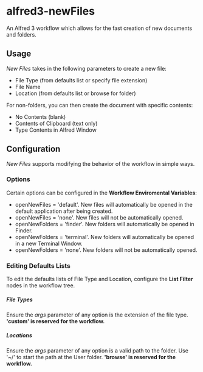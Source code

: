 # alfred3-newFiles
An Alfred 3 workflow which allows for the fast creation of new documents and folders.

## Usage
_New Files_ takes in the following parameters to create a new file:
- File Type (from defaults list or specify file extension)
- File Name
- Location (from defaults list or browse for folder)

For non-folders, you can then create the document with specific contents:
- No Contents (blank)
- Contents of Clipboard (text only)
- Type Contents in Alfred Window

## Configuration
_New Files_ supports modifying the behavior of the workflow in simple ways.

### Options
Certain options can be configured in the **Workflow Enviromental Variables**:

- openNewFiles = 'default'. New files will automatically be opened in the default application after being created.
- openNewFiles = 'none'. New files will not be automatically opened.
- openNewFolders = 'finder'. New folders will automatically be opened in Finder.
- openNewFolders = 'terminal'. New folders will automatically be opened in a new Terminal Window.
- openNewFolders = 'none'. New folders will not be automatically opened.

### Editing Defaults Lists
To edit the defaults lists of File Type and Location, configure the **List Filter** nodes in the workflow tree.

##### File Types
Ensure the _args_ parameter of any option is the extension of the file type. **'custom' is reserved for the workflow.**

##### Locations
Ensure the _args_ parameter of any option is a valid path to the folder. Use '~/' to start the path at the User folder. **'browse' is reserved for the workflow.**
